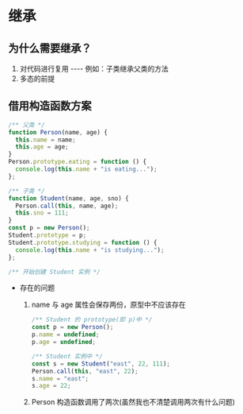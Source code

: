 <!--
 * @Author: East
 * @Date: 2021-10-30 12:26:21
 * @LastEditTime: 2021-10-30 12:40:50
 * @LastEditors: Please set LastEditors
 * @Description: 没弄懂为什么要寄生组合式继承，所以再看一遍
 * @FilePath: \coderwhy-round2\继承.md
-->

# 继承

## 为什么需要继承？

1. 对代码进行复用 ---- 例如：子类继承父类的方法
2. 多态的前提

## 借用构造函数方案

```js
/** 父类 */
function Person(name, age) {
  this.name = name;
  this.age = age;
}
Person.prototype.eating = function () {
  console.log(this.name + "is eating...");
};

/** 子类 */
function Student(name, age, sno) {
  Person.call(this, name, age);
  this.sno = 111;
}
const p = new Person();
Student.prototype = p;
Student.prototype.studying = function () {
  console.log(this.name + "is studying...");
};

/** 开始创建 Student 实例 */
```

- 存在的问题

  1. name 与 age 属性会保存两份，原型中不应该存在

     ```js
     /** Student 的 prototype(即 p)中 */
     const p = new Person();
     p.name = undefined;
     p.age = undefined;

     /** Student 实例中 */
     const s = new Student("east", 22, 111);
     Person.call(this, "east", 22);
     s.name = "east";
     s.age = 22;
     ```

  2. Person 构造函数调用了两次(虽然我也不清楚调用两次有什么问题)
